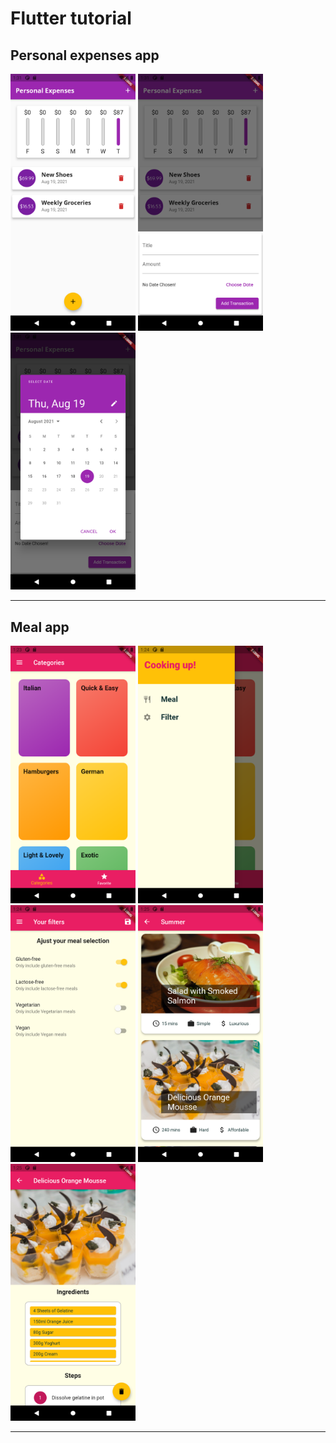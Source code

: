 # Flutter tutorial

## **Personal expenses app**

<div id="banner" style="overflow: hidden;justify-content:space-around;">
    <div class="" style="max-width: 100%;max-height: 100%;display: inline-block;">
        <img src="screenshots/personal_expenses_app/sc1.png" width="200">
    </div>
    <div class="" style="max-width: 100%;max-height: 100%;display: inline-block;">
        <img src="screenshots/personal_expenses_app/sc2.png" width="200">
    </div>
    <div class="" style="max-width: 100%;max-height: 100%;display: inline-block;">
        <img src="screenshots/personal_expenses_app/sc3.png" width="200">
    </div>
    </div>
<hr>

## **Meal app**
<div id="banner" style="overflow: hidden;justify-content:space-around;">
    <div class="" style="max-width: 100%;max-height: 100%;display: inline-block;">
        <img src="screenshots/meal_app/sc1.png" width="200">
    </div>
    <div class="" style="max-width: 100%;max-height: 100%;display: inline-block;">
        <img src="screenshots/meal_app/sc2.png" width="200">
    </div>
    <div class="" style="max-width: 100%;max-height: 100%;display: inline-block;">
        <img src="screenshots/meal_app/sc3.png" width="200">
    </div>
    <div class="" style="max-width: 100%;max-height: 100%;display: inline-block;">
        <img src="screenshots/meal_app/sc4.png" width="200">
    </div>
    <div class="" style="max-width: 100%;max-height: 100%;display: inline-block;">
        <img src="screenshots/meal_app/sc5.png" width="200">
    </div>
    </div>
<hr>
